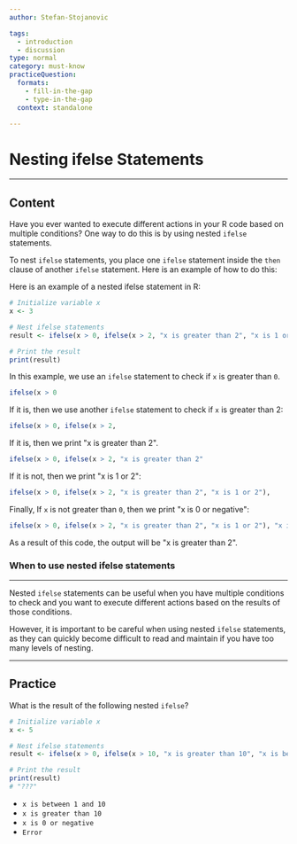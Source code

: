```yaml
---
author: Stefan-Stojanovic

tags:
  - introduction
  - discussion
type: normal
category: must-know
practiceQuestion:
  formats:
    - fill-in-the-gap
    - type-in-the-gap
  context: standalone

---
```


# Nesting ifelse Statements

---

## Content

Have you ever wanted to execute different actions in your R code based on multiple conditions? One way to do this is by using nested `ifelse` statements.

To nest `ifelse` statements, you place one `ifelse` statement inside the `then` clause of another `ifelse` statement. Here is an example of how to do this:

Here is an example of a nested ifelse statement in R:
```r
# Initialize variable x
x <- 3

# Nest ifelse statements
result <- ifelse(x > 0, ifelse(x > 2, "x is greater than 2", "x is 1 or 2"), "x is 0 or negative")

# Print the result
print(result)

```

In this example, we use an `ifelse` statement to check if `x` is greater than `0`.
```r
ifelse(x > 0
```

If it is, then we use another `ifelse` statement to check if `x` is greater than 2:
```r
ifelse(x > 0, ifelse(x > 2,
```


If it is, then we print "x is greater than 2".
```r
ifelse(x > 0, ifelse(x > 2, "x is greater than 2"
```


If it is not, then we print "x is 1 or 2":
```r
ifelse(x > 0, ifelse(x > 2, "x is greater than 2", "x is 1 or 2"), 

```


Finally, If `x` is not greater than `0`, then we print "x is 0 or negative":
```r
ifelse(x > 0, ifelse(x > 2, "x is greater than 2", "x is 1 or 2"), "x is 0 or negative")
```

As a result of this code, the output will be "x is greater than 2".


### When to use nested ifelse statements
---

Nested `ifelse` statements can be useful when you have multiple conditions to check and you want to execute different actions based on the results of those conditions. 

However, it is important to be careful when using nested `ifelse` statements, as they can quickly become difficult to read and maintain if you have too many levels of nesting.

---
## Practice

What is the result of the following nested `ifelse`?

```r
# Initialize variable x
x <- 5

# Nest ifelse statements
result <- ifelse(x > 0, ifelse(x > 10, "x is greater than 10", "x is between 1 and 10"), "x is 0 or negative")

# Print the result
print(result)
# "???"
```

- `x is between 1 and 10`
- `x is greater than 10`
- `x is 0 or negative`
- `Error`